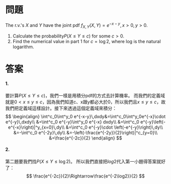 # 問題
The r.v.'s $X$ and $Y$ have the joint pdf
$f_{X,Y}(X,Y)=e^{-x-y},\,x>0,y>0$.
1. Calculate the probability$P(X\leq Y\leq c)$ for some $c>0$.
2. Find the numerical value in part 1 for $c=\log2$, where log is the natural logarithm.
# 答案
#### 1.
要計算$P(X\leq Y\leq c)$，我們一樣是用積分pdf的方式去計算機率。
而我們的定義域就是$0<x\leq y \leq c$，因為我們知道c、x跟y都必大於0，所以我們且$x\leq y \leq c$，故我們把定義域這樣設計。接下來透過這個定義域來積分：
$$
\begin{align}
\int^c_0\int^y_0 e^{-x-y}\,dxdy&=\int^c_0\int^y_0e^{-x}\cdot e^{-y}\,dxdy\\
&=\int^c_0 e^{-y}\int^y_0 e^{-x} dxdy\\
&=\int^c_0 e^{-y}\left(-e^{-x}\right)|^y_{x=0}\,dy\\
&=\int^c_0 e^{-y}\cdot \left(-e^{-y}\right)\,dy\\
&=-\int^c_0 e^{-2y}\,dy\\
&=-\left(-\frac{e^{-2y}}{2}\right)|^c_{y=0}\\
&=\frac{e^{-2c}}{2}
\end{align}
$$
#### 2.
第二題要我們找$P(X\leq Y \leq \log 2)$。
所以我們直接把$log2$代入第一小題得答案就好了：
$$
\frac{e^{-2c}}{2}\Rightarrow\frac{e^{-2\log2}}{2}
$$

